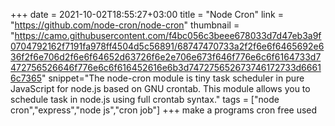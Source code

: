 +++
date = 2021-10-02T18:55:27+03:00
title = "Node Cron"
link = "https://github.com/node-cron/node-cron"
thumbnail = "https://camo.githubusercontent.com/f4bc056c3beee678033d7d47eb3a9f0704792162f7191fa978ff4504d5c56891/68747470733a2f2f6e6f6465692e636f2f6e706d2f6e6f64652d63726f6e2e706e673f646f776e6c6f6164733d7472756526646f776e6c6f616452616e6b3d747275652673746172733d66616c7365"
snippet="The node-cron module is tiny task scheduler in pure JavaScript for node.js based on GNU crontab. This module allows you to schedule task in node.js using full crontab syntax."
tags = ["node cron","express","node js","cron job"]
+++ 
make a programs cron 
free used
